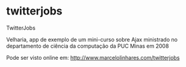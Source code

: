 twitterjobs
===========

TwitterJobs

Velharia, app de exemplo de um mini-curso sobre Ajax ministrado no departamento de ciência da computação da PUC Minas em 2008

Pode ser visto online em: http://www.marcelolinhares.com/twitterjobs
